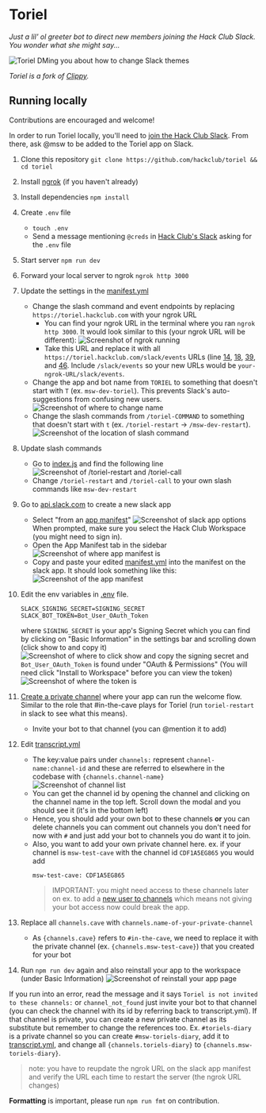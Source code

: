 # Toriel

_Just a lil' ol greeter bot to direct new members joining the Hack Club Slack. You wonder what she might say..._

![Toriel DMing you about how to change Slack themes](https://cloud-nk3pf3qvy-hack-club-bot.vercel.app/2screen_shot_2022-04-07_at_11.06.08.png)

_Toriel is a fork of [Clippy](https://github.com/hackclub/clippy)._

## Running locally

Contributions are encouraged and welcome!

In order to run Toriel locally, you'll need to [join the Hack Club Slack](https://hackclub.com/slack). From there, ask @msw to be added to the Toriel app on Slack.

1. Clone this repository
    `git clone https://github.com/hackclub/toriel && cd toriel`
2. Install [ngrok](https://dashboard.ngrok.com/get-started/setup) (if you haven't already)
3. Install dependencies
    `npm install`
4. Create `.env` file
    - `touch .env`
    - Send a message mentioning `@creds` in [Hack Club's Slack](https://hackclub.com/slack/) asking for the `.env` file
5. Start server
    `npm run dev`
6. Forward your local server to ngrok
    `ngrok http 3000`
7. Update the settings in the [manifest.yml](https://github.com/hackclub/toriel/blob/main/manifest.yml)
    - Change the slash command and event endpoints by replacing `https://toriel.hackclub.com` with your ngrok URL
       - You can find your ngrok URL in the terminal where you ran `ngrok http 3000`. It would look similar to this (your ngrok URL will be different):
       ![Screenshot of ngrok running](https://cloud-mt3q3pxrm-hack-club-bot.vercel.app/0ngrok.png)
       - Take this URL and replace it with all `https://toriel.hackclub.com/slack/events` URLs (line [14](https://github.com/hackclub/toriel/blob/922eb46862a472bc36d90a45cdb804741ff60d2e/manifest.yml#L14), [18](https://github.com/hackclub/toriel/blob/922eb46862a472bc36d90a45cdb804741ff60d2e/manifest.yml#L18), [39](https://github.com/hackclub/toriel/blob/922eb46862a472bc36d90a45cdb804741ff60d2e/manifest.yml#L39), and [46](https://github.com/hackclub/toriel/blob/922eb46862a472bc36d90a45cdb804741ff60d2e/manifest.yml#L46). Include  `/slack/events` so your new URLs would be `your-ngrok-URL/slack/events`.
    - Change the app and bot name from `TORIEL` to something that doesn't start with `T` (ex. `msw-dev-toriel`). This prevents Slack's auto-suggestions from confusing new users.
    ![Screenshot of where to change name](https://cloud-mrhdyhr0u-hack-club-bot.vercel.app/0name.png)
    - Change the slash commands from `/toriel-COMMAND` to something that doesn't start with `t` (ex. `/toriel-restart` -> `/msw-dev-restart`).
    ![Screenshot of the location of slash command](https://cloud-hmei7opsz-hack-club-bot.vercel.app/0slash.png)
8. Update slash commands
     - Go to [index.js](index.js) and find the following line
         ![Screenshot of /toriel-restart and /toriel-call](https://cloud-ceuonqm0d-hack-club-bot.vercel.app/0screenshot_2022-04-18_at_10.38.26_pm.png)
    - Change `/toriel-restart` and `/toriel-call` to your own slash commands like `msw-dev-restart`
9. Go to [api.slack.com](https://api.slack.com/apps?new_app=1) to create a new slack app
     - Select "from an [app manifest](https://api.slack.com/reference/manifests)"
     ![Screenshot of slack app options](https://cloud-kqknb2w6y-hack-club-bot.vercel.app/0screenshot_2022-04-18_at_6.15.25_pm.png)
     When prompted, make sure you select the Hack Club Workspace (you might need to sign in).
     - Open the App Manifest tab in the sidebar
     ![Screenshot of where app manifest is](https://cloud-6w8u156gf-hack-club-bot.vercel.app/0bar.png)
     - Copy and paste your edited [manifest.yml](manifest.yml) into the manifest on the slack app. It should look something like this:
     ![Screenshot of the app manifest](https://cloud-1vgwo5g1o-hack-club-bot.vercel.app/0screenshot_2022-04-18_at_6.40.00_pm.png)

10. Edit the env variables in [.env](.env) file.   
     ```
     SLACK_SIGNING_SECRET=SIGNING_SECRET
     SLACK_BOT_TOKEN=Bot_User_OAuth_Token
     ```
     where `SIGNING_SECRET` is your app's Signing Secret which you can find by clicking on "Basic Information" in the settings bar and scrolling down (click show to and copy it)
         ![Screenshot of where to click show and copy the signing secret](https://cloud-j9zzknpea-hack-club-bot.vercel.app/0screenshot_2022-04-18_at_6.49.53_pm.png)
     and `Bot_User_OAuth_Token` is found under "OAuth & Permissions" (You will need click "Install to Workspace" before you can view the token)
     ![Screenshot of where the token is](https://cloud-twxncowk1-hack-club-bot.vercel.app/0screenshot_2022-04-18_at_7.00.44_pm.png)
11. [Create a private channel](https://slack.com/help/articles/201402297-Create-a-channel) where your app can run the welcome flow. Similar to the role that #in-the-cave plays for Toriel (run `toriel-restart` in slack to see what this means).
     - Invite your bot to that channel (you can @mention it to add)
12. Edit [transcript.yml](/util/transcript.yml)
     - The key:value pairs under `channels:` represent `channel-name:channel-id` and these are referred to elsewhere in the codebase with `{channels.channel-name}`
     ![Screenshot of channel list](https://cloud-5prq93r05-hack-club-bot.vercel.app/0screenshot_2022-04-18_at_9.12.10_pm.png)
     - You can get the channel id by opening the channel and clicking on the channel name in the top left. Scroll down the modal and you should see it (it's in the bottom left)
     - Hence, you should add your own bot to these channels **or** you can delete channels you can comment out channels you don't need for now with `#` and just add your bot to channels you do want it to join. 
     - Also, you want to add your own private channel here. ex. if your channel is `msw-test-cave` with the channel id `CDF1A5EG865` you would add 
       ```
       msw-test-cave: CDF1A5EG865
       ```
       > IMPORTANT: you might need access to these channels later on ex. to add a [new user to channels](/util/invite-user.js) which means not giving your bot access now could break the app.
13. Replace all `channels.cave` with `channels.name-of-your-private-channel` 
     - As `{channels.cave}` refers to `#in-the-cave`, we need to replace it with the private channel (ex. `{channels.msw-test-cave}`) that you created for your bot
14. Run `npm run dev` again and also reinstall your app to the workspace (under Basic Information)
     ![Screenshot of reinstall your app page](https://cloud-8uduk6deq-hack-club-bot.vercel.app/0screenshot_2022-04-18_at_9.38.48_pm.png)

If you run into an error, read the message and it says `Toriel is not invited to these channels:` or `channel_not_found` just invite your bot to that channel (you can check the channel with its id by referring back to transcript.yml). If that channel is private, you can create a new private channel as its substitute but remember to change the references too. Ex. `#toriels-diary` is a private channel so you can create `#msw-toriels-diary`, add it to [transcript.yml](/util/transcript.yml), and change all `{channels.toriels-diary}` to `{channels.msw-toriels-diary}`.    

> note: you have to reupdate the ngrok URL on the slack app manifest and verify the URL each time to restart the server (the ngrok URL changes)

**Formatting** is important, please run `npm run fmt` on contribution.
